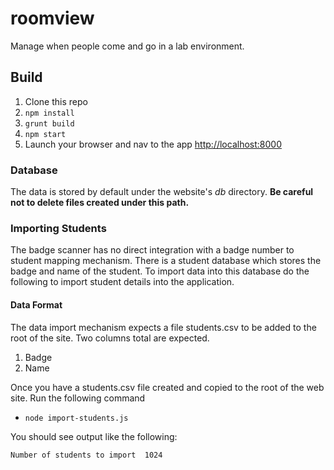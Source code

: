 # roomview

Manage when people come and go in a lab environment.

## Build

1. Clone this repo
2. ```npm install```
3. ```grunt build```
4. ```npm start```
5. Launch your browser and nav to the app [http://localhost:8000](http://localhost:8000)

### Database

The data is stored by default under the website's _db_ directory. **Be careful not to delete files created under this path.**

### Importing Students

The badge scanner has no direct integration with a badge number to student mapping mechanism. There is a student database which stores the badge and name of the student. To import data into this database do the following to import student details into the application.

#### Data Format 

The data import mechanism expects a file students.csv to be added to the root of the site. Two columns total are expected. 

1. Badge
2. Name

Once you have a students.csv file created and copied to the root of the web site. Run the following command 

* ```node import-students.js```

You should see output like the following:

```
Number of students to import  1024
```


